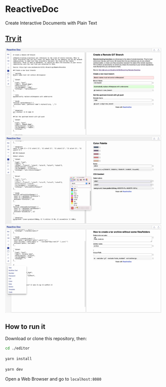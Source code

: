 # ReactiveDoc

Create Interactive Documents with Plain Text

## [Try it](https://reactivedoc.com/editor)

<img src="https://github.com/alexadam/reactive-doc/blob/master/imgs/i1.jpg?raw=true" width="800">

<img src="https://github.com/alexadam/reactive-doc/blob/master/imgs/i2.jpg?raw=true" width="800">

<img src="https://github.com/alexadam/reactive-doc/blob/master/imgs/i3.jpg?raw=true" width="800">

## How to run it

Download or clone this repository, then:

```sh
cd ./editor

yarn install

yarn dev
```

Open a Web Browser and go to `localhost:8080`